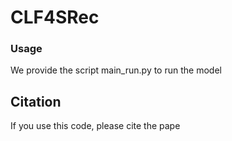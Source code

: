# CLF4SRec

### Usage
We provide the script main_run.py to run the model
## Citation
If you use this code, please cite the pape
